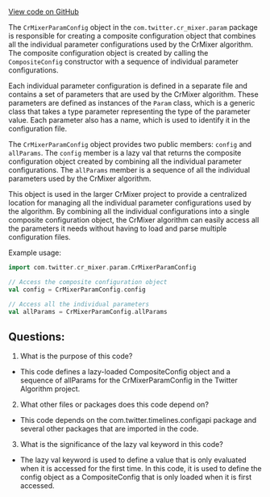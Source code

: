 [View code on GitHub](https://github.com/misbahsy/the-algorithm/cr-mixer/server/src/main/scala/com/twitter/cr_mixer/param/CrMixerParamConfig.scala)

The `CrMixerParamConfig` object in the `com.twitter.cr_mixer.param` package is responsible for creating a composite configuration object that combines all the individual parameter configurations used by the CrMixer algorithm. The composite configuration object is created by calling the `CompositeConfig` constructor with a sequence of individual parameter configurations. 

Each individual parameter configuration is defined in a separate file and contains a set of parameters that are used by the CrMixer algorithm. These parameters are defined as instances of the `Param` class, which is a generic class that takes a type parameter representing the type of the parameter value. Each parameter also has a name, which is used to identify it in the configuration file. 

The `CrMixerParamConfig` object provides two public members: `config` and `allParams`. The `config` member is a lazy val that returns the composite configuration object created by combining all the individual parameter configurations. The `allParams` member is a sequence of all the individual parameters used by the CrMixer algorithm. 

This object is used in the larger CrMixer project to provide a centralized location for managing all the individual parameter configurations used by the algorithm. By combining all the individual configurations into a single composite configuration object, the CrMixer algorithm can easily access all the parameters it needs without having to load and parse multiple configuration files. 

Example usage:

```scala
import com.twitter.cr_mixer.param.CrMixerParamConfig

// Access the composite configuration object
val config = CrMixerParamConfig.config

// Access all the individual parameters
val allParams = CrMixerParamConfig.allParams
```
## Questions: 
 1. What is the purpose of this code?
- This code defines a lazy-loaded CompositeConfig object and a sequence of allParams for the CrMixerParamConfig in the Twitter Algorithm project.

2. What other files or packages does this code depend on?
- This code depends on the com.twitter.timelines.configapi package and several other packages that are imported in the code.

3. What is the significance of the lazy val keyword in this code?
- The lazy val keyword is used to define a value that is only evaluated when it is accessed for the first time. In this code, it is used to define the config object as a CompositeConfig that is only loaded when it is first accessed.